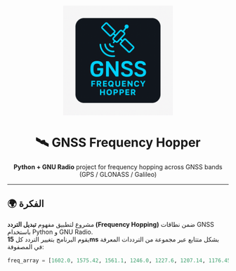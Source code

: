 <p align="center">
  <img src="213.png" alt="GNSS Frequency Hopper Logo" width="250"/>
</p>

<h1 align="center">🛰️ GNSS Frequency Hopper</h1>
<p align="center">
  <b>Python + GNU Radio</b> project for frequency hopping across GNSS bands (GPS / GLONASS / Galileo)
</p>

---

## 🌍 الفكرة

مشروع لتطبيق مفهوم <b>تبديل التردد (Frequency Hopping)</b> ضمن نطاقات GNSS باستخدام Python و GNU Radio.  
يقوم البرنامج بتغيير التردد كل <b>15ms</b> بشكل متتابع عبر مجموعة من الترددات المعرفة في المصفوفة:

```python
freq_array = [1602.0, 1575.42, 1561.1, 1246.0, 1227.6, 1207.14, 1176.45, 1191.0]
